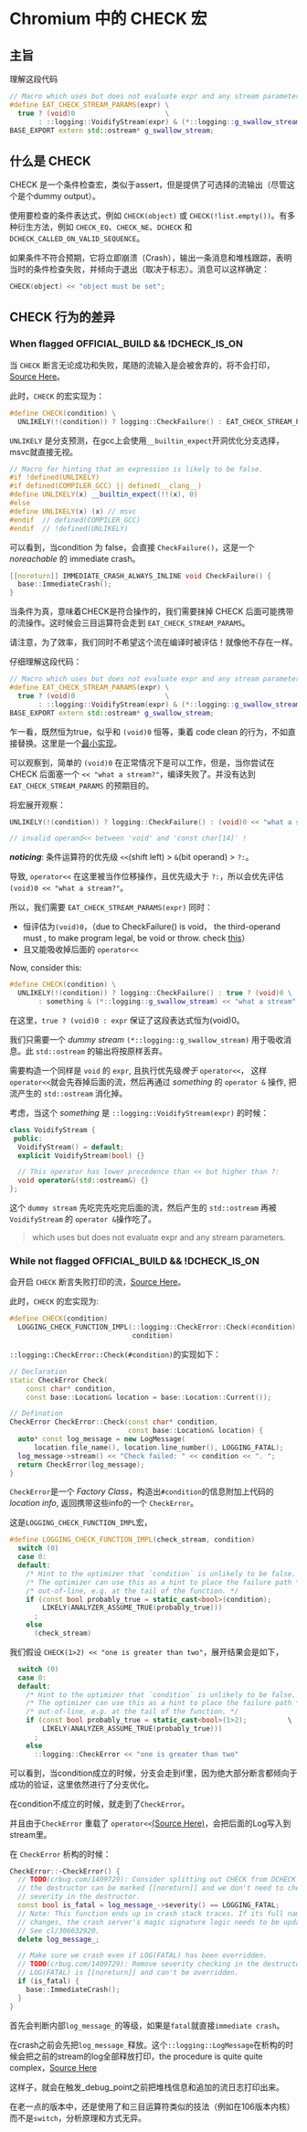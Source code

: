# Chromium 中的 CHECK 宏

## 主旨

理解这段代码

```c++
// Macro which uses but does not evaluate expr and any stream parameters.
#define EAT_CHECK_STREAM_PARAMS(expr) \
  true ? (void)0                      \
       : ::logging::VoidifyStream(expr) & (*::logging::g_swallow_stream)
BASE_EXPORT extern std::ostream* g_swallow_stream;
```

## 什么是 CHECK

CHECK 是一个条件检查宏，类似于assert，但是提供了可选择的流输出（尽管这个是个dummy output）。

使用要检查的条件表达式，例如 `CHECK(object)` 或 `CHECK(!list.empty())`。有多种衍生方法，例如 `CHECK_EQ`、`CHECK_NE`、`DCHECK` 和 `DCHECK_CALLED_ON_VALID_SEQUENCE`。

如果条件不符合预期，它将立即崩溃（Crash），输出一条消息和堆栈跟踪，表明当时的条件检查失败，并倾向于退出（取决于标志）。消息可以这样确定：

```c++
CHECK(object) << "object must be set";
```

## CHECK 行为的差异

### When flagged OFFICIAL_BUILD && !DCHECK_IS_ON

当 `CHECK` 断言无论成功和失败，尾随的流输入是会被舍弃的，将不会打印，[Source Here](https://source.chromium.org/chromium/chromium/src/+/main:base/check.h;l=205;bpv=0;bpt=1)。

此时，`CHECK` 的宏实现为：

```c++
#define CHECK(condition) \
  UNLIKELY(!(condition)) ? logging::CheckFailure() : EAT_CHECK_STREAM_PARAMS()
```

`UNLIKELY` 是分支预测，在gcc上会使用`__builtin_expect`开洞优化分支选择，msvc就直接无视。

```c++
// Macro for hinting that an expression is likely to be false.
#if !defined(UNLIKELY)
#if defined(COMPILER_GCC) || defined(__clang__)
#define UNLIKELY(x) __builtin_expect(!!(x), 0)
#else
#define UNLIKELY(x) (x) // msvc
#endif  // defined(COMPILER_GCC)
#endif  // !defined(UNLIKELY)
```

可以看到，当condition 为 false，会直接 `CheckFailure()`，这是一个 *noreachable* 的 immediate crash。

```c++
[[noreturn]] IMMEDIATE_CRASH_ALWAYS_INLINE void CheckFailure() {
  base::ImmediateCrash();
}
```

当条件为真，意味着CHECK是符合操作的，我们需要抹掉 CHECK 后面可能携带的流操作。这时候会三目运算符会走到 `EAT_CHECK_STREAM_PARAMS`。

请注意，为了效率，我们同时不希望这个流在编译时被评估！就像他不存在一样。

仔细理解这段代码：

```c++
// Macro which uses but does not evaluate expr and any stream parameters.
#define EAT_CHECK_STREAM_PARAMS(expr) \
  true ? (void)0                      \
       : ::logging::VoidifyStream(expr) & (*::logging::g_swallow_stream)
BASE_EXPORT extern std::ostream* g_swallow_stream;
```

乍一看，既然恒为true，似乎和 `(void)0` 恒等，秉着 code clean 的行为，不如直接替换。这里是一个[最小实现](https://godbolt.org/z/GxobfbMdo)。

可以观察到，简单的 `(void)0` 在正常情况下是可以工作，但是，当你尝试在 CHECK 后面塞一个 `<< "what a stream?"`，编译失败了。并没有达到 `EAT_CHECK_STREAM_PARAMS` 的预期目的。

将宏展开观察：

```c++
UNLIKELY(!(condition)) ? logging::CheckFailure() : (void)0 << "what a stream?"  // Oops...

// invalid operand<< between 'void' and 'const char[14]' !
```

***noticing***: 条件运算符的优先级 `<<`(shift left) > `&`(bit operand) > `?:`。

导致, `operator<<` 在这里被当作位移操作，且优先级大于 `?:`，所以会优先评估 `(void)0 << "what a stream?"`。

所以，我们需要 `EAT_CHECK_STREAM_PARAMS(expr)` 同时：

- 恒评估为`(void)0`，（due to CheckFailure() is void， the third-operand must , to make program legal, be void or throw. check [this](https://en.cppreference.com/w/cpp/language/operator_other)）
- 且又能吸收掉后面的 `operator<<`

Now, consider this:

```c++
#define CHECK(condition) \
  UNLIKELY(!(condition)) ? logging::CheckFailure() : true ? (void)0 \
       : something & (*::logging::g_swallow_stream) << "what a stream"
```

在这里，`true ? (void)0 : expr` 保证了这段表达式恒为(void)0。

我们只需要一个 *dummy stream* `(*::logging::g_swallow_stream)` 用于吸收消息。此 `std::ostream` 的输出将按原样丢弃。

需要构造一个同样是 `void` 的 `expr`, 且执行优先级*晚于* `operator<<`， 这样`operator<<`就会先吞掉后面的流，然后再通过 *something* 的 `operator &` 操作, 把流产生的 `std::ostream` 消化掉。

考虑，当这个 *something* 是 `::logging::VoidifyStream(expr)` 的时候：

```c++
class VoidifyStream {
 public:
  VoidifyStream() = default;
  explicit VoidifyStream(bool) {}

  // This operator has lower precedence than << but higher than ?:
  void operator&(std::ostream&) {}
};
```

这个 `dummy stream` 先吃完先吃完后面的流，然后产生的 `std::ostream` 再被 `VoidifyStream` 的 `operator &`操作吃了。

> which uses but does not evaluate expr and any stream parameters.

### While not flagged OFFICIAL_BUILD && !DCHECK_IS_ON

会开启 `CHECK` 断言失败打印的流，[Source Here](https://source.chromium.org/chromium/chromium/src/+/main:base/check.h;l=213;bpv=0;bpt=1)。

此时，`CHECK` 的宏实现为:

```c++
#define CHECK(condition)                                                \
  LOGGING_CHECK_FUNCTION_IMPL(::logging::CheckError::Check(#condition), \
                              condition)
```

`::logging::CheckError::Check(#condition)`的实现如下：

```c++
// Declaration
static CheckError Check(
    const char* condition,
    const base::Location& location = base::Location::Current());

// Defination
CheckError CheckError::Check(const char* condition,
                             const base::Location& location) {
  auto* const log_message = new LogMessage(
      location.file_name(), location.line_number(), LOGGING_FATAL);
  log_message->stream() << "Check failed: " << condition << ". ";
  return CheckError(log_message);
}
```

`CheckError`是一个 *Factory Class*，构造出`#condition`的信息附加上代码的 *location info*, 返回携带这些info的一个 `CheckError`。

这是`LOGGING_CHECK_FUNCTION_IMPL`宏，

```c++
#define LOGGING_CHECK_FUNCTION_IMPL(check_stream, condition)              \
  switch (0)                                                              \
  case 0:                                                                 \
  default:                                                                \
    /* Hint to the optimizer that `condition` is unlikely to be false. */ \
    /* The optimizer can use this as a hint to place the failure path */  \
    /* out-of-line, e.g. at the tail of the function. */                  \
    if (const bool probably_true = static_cast<bool>(condition);          \
        LIKELY(ANALYZER_ASSUME_TRUE(probably_true)))                      \
      ;                                                                   \
    else                                                                  \
      (check_stream)
```

我们假设 `CHECK(1>2) << "one is greater than two"`，展开结果会是如下，

```c++
  switch (0)                                                              \
  case 0:                                                                 \
  default:                                                                \
    /* Hint to the optimizer that `condition` is unlikely to be false. */ \
    /* The optimizer can use this as a hint to place the failure path */  \
    /* out-of-line, e.g. at the tail of the function. */                  \
    if (const bool probably_true = static_cast<bool>(1>2);          \
        LIKELY(ANALYZER_ASSUME_TRUE(probably_true)))                      \
      ;                                                                   \
    else                                                                  \
      ::logging::CheckError << "one is greater than two"
```

可以看到，当condition成立的时候，分支会走到if里，因为绝大部分断言都倾向于成功的验证，这里依然进行了分支优化。

在condition不成立的时候，就走到了`CheckError`。

并且由于`CheckError` 重载了 `operator<<`[(Source Here)](https://source.chromium.org/chromium/chromium/src/+/main:base/check.h;l=120;bpv=0;bpt=1)，会把后面的Log写入到stream里。

在 `CheckError` 析构的时候：

```c++
CheckError::~CheckError() {
  // TODO(crbug.com/1409729): Consider splitting out CHECK from DCHECK so that
  // the destructor can be marked [[noreturn]] and we don't need to check
  // severity in the destructor.
  const bool is_fatal = log_message_->severity() == LOGGING_FATAL;
  // Note: This function ends up in crash stack traces. If its full name
  // changes, the crash server's magic signature logic needs to be updated.
  // See cl/306632920.
  delete log_message_;

  // Make sure we crash even if LOG(FATAL) has been overridden.
  // TODO(crbug.com/1409729): Remove severity checking in the destructor when
  // LOG(FATAL) is [[noreturn]] and can't be overridden.
  if (is_fatal) {
    base::ImmediateCrash();
  }
}
```

首先会判断内部`log_message_`的等级，如果是`fatal`就直接`immediate crash`。

在crash之前会先把`log_message_`释放。这个`::logging::LogMessage`在析构的时候会把之前的stream的log全部释放打印，the procedure is quite quite complex，[Source Here](https://source.chromium.org/chromium/chromium/src/+/main:base/logging.cc;l=720;drc=c177416839ec7a3fe2fe6e91a7e8e519248f96bd;bpv=0;bpt=1)

这样子，就会在触发_debug_point之前把堆栈信息和追加的流日志打印出来。

在老一点的版本中，还是使用了和三目运算符类似的技法（例如在106版本内核）而不是`switch`，分析原理和方式无异。
